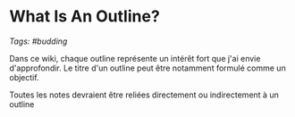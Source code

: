 # What Is An Outline?

_Tags: #budding_

Dans ce wiki, chaque outline représente un intérêt fort que j'ai envie d'approfondir. Le titre d'un outline peut être notamment formulé comme un objectif.

Toutes les notes devraient être reliées directement ou indirectement à un outline
